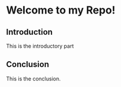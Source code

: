 # Welcome to my Repo!
## Introduction
This is the introductory part
## Conclusion
This is the conclusion.
